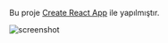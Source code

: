 Bu proje [Create React App](https://github.com/facebook/create-react-app) ile yapılmıştır.



![screenshot](https://user-images.githubusercontent.com/28631950/142951457-afa9b4e2-6326-4612-a9c3-8d55cf9c8400.png)
